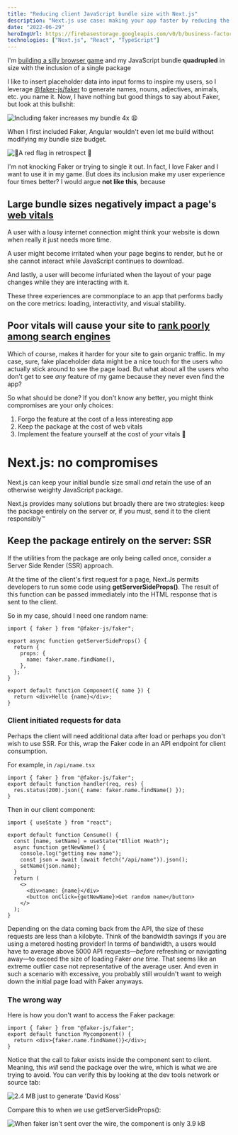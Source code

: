 ```yaml
---
title: "Reducing client JavaScript bundle size with Next.js"
description: "Next.js use case: making your app faster by reducing the size of your JavaScript bundle."
date: "2022-06-29"
heroImgUrl: https://firebasestorage.googleapis.com/v0/b/business-factory-30cbd.appspot.com/o/nextjs-2885206612.png?alt=media&token=2c688710-aa88-4182-b515-4e61c7260ecc
technologies: ["Next.js", "React", "TypeScript"]
---
```


I'm [building a silly browser game](https://dallehangman.com/) and my JavaScript bundle **quadrupled** in size with the inclusion of a single package

I like to insert placeholder data into input forms to inspire my users, so I leverage [@faker-js/faker](https://www.npmjs.com/package/@faker-js/faker) to generate names, nouns, adjectives, animals, etc. you name it. Now, I have nothing but good things to say about Faker, but look at this bullshit:

![Including faker increases my bundle 4x 😩](https://firebasestorage.googleapis.com/v0/b/business-factory-30cbd.appspot.com/o/Screen%20Shot%202022-06-29%20at%209.46.09%20AM.png?alt=media&token=6484cbdd-98d2-4c31-ac8d-567b5e711388)

When I first included Faker, Angular wouldn't even let me build without modifying my bundle size budget.

![🚩A red flag in retrospect 🚩](https://firebasestorage.googleapis.com/v0/b/business-factory-30cbd.appspot.com/o/Screen%20Shot%202022-06-29%20at%2010.09.26%20AM.png?alt=media&token=4e0f1170-d351-4744-b97a-d3c7a8c4bd18)

I'm not knocking Faker or trying to single it out. In fact, I love Faker and I want to use it in my game. But does its inclusion make my user experience four times better? I would argue **not like this**, because

## Large bundle sizes negatively impact a page's [web vitals](https://web.dev/vitals/)

A user with a lousy internet connection might think your website is down when really it just needs more time.

A user might become irritated when your page begins to render, but he or she cannot interact while JavaScript continues to download.

And lastly, a user will become infuriated when the layout of your page changes while they are interacting with it.

These three experiences are commonplace to an app that performs badly on the core metrics: loading, interactivity, and visual stability.

## Poor vitals will cause your site to [rank poorly among search engines](https://developers.google.com/search/blog/2020/11/timing-for-page-experience)

Which of course, makes it harder for your site to gain organic traffic. In my case, sure, fake placeholder data might be a nice touch for the users who actually stick around to see the page load. But what about all the users who don't get to see _any_ feature of my game because they never even find the app?

So what should be done? If you don't know any better, you might think compromises are your only choices:

1. Forgo the feature at the cost of a less interesting app
1. Keep the package at the cost of web vitals
1. Implement the feature yourself at the cost of _your_ vitals 🤬

# Next.js: no compromises

Next.js can keep your initial bundle size small _and_ retain the use of an otherwise weighty JavaScript package.

Next.js provides many solutions but broadly there are two strategies: keep the package entirely on the server or, if you must, send it to the client responsibly&trade;

## Keep the package entirely on the server: SSR

If the utilities from the package are only being called once, consider a Server Side Render (SSR) approach.

At the time of the client's first request for a page, Next.Js permits developers to run some code using **getServerSideProps()**. The result of this function can be passed immediately into the HTML response that is sent to the client.

So in my case, should I need one random name:

```tsx
import { faker } from "@faker-js/faker";

export async function getServerSideProps() {
  return {
    props: {
      name: faker.name.findName(),
    },
  };
}

export default function Component({ name }) {
  return <div>Hello {name}</div>;
}
```

### Client initiated requests for data

Perhaps the client will need additional data after load or perhaps you don't wish to use SSR. For this, wrap the Faker code in an API endpoint for client consumption.

For example, in `/api/name.tsx`

```tsx
import { faker } from "@faker-js/faker";
export default function handler(req, res) {
  res.status(200).json({ name: faker.name.findName() });
}
```

Then in our client component:

```tsx
import { useState } from "react";

export default function Consume() {
  const [name, setName] = useState("Elliot Heath");
  async function getNewName() {
    console.log("getting new name");
    const json = await (await fetch("/api/name")).json();
    setName(json.name);
  }
  return (
    <>
      <div>name: {name}</div>
      <button onClick={getNewName}>Get random name</button>
    </>
  );
}
```

Depending on the data coming back from the API, the size of these requests are less than a kilobyte. Think of the bandwidth savings if you are using a metered hosting provider! In terms of bandwidth, a users would have to average above 5000 API requests&mdash;_before_ refreshing or navigating away&mdash;to exceed the size of loading Faker _one time_. That seems like an extreme outlier case not representative of the average user. And even in such a scenario with excessive, you probably still wouldn't want to weigh down the initial page load with Faker anyways.

### The wrong way

Here is how you don't want to access the Faker package:

```tsx
import { faker } from "@faker-js/faker";
export default function Mycomponent() {
  return <div>{faker.name.findName()}</div>;
}
```

Notice that the call to faker exists inside the component sent to client. Meaning, this _will_ send the package over the wire, which is what we are trying to avoid. You can verify this by looking at the dev tools network or source tab:

![2.4 MB just to generate 'David Koss'](https://firebasestorage.googleapis.com/v0/b/business-factory-30cbd.appspot.com/o/Screen%20Shot%202022-06-29%20at%2011.47.40%20AM.png?alt=media&token=080adbed-4f12-4225-8bd9-ca84382a7873)

Compare this to when we use getServerSideProps():

![When faker isn't sent over the wire, the component is only 3.9 kB](https://firebasestorage.googleapis.com/v0/b/business-factory-30cbd.appspot.com/o/Screen%20Shot%202022-06-29%20at%2011.56.14%20AM.png?alt=media&token=08a649b5-f098-48e4-b8a5-d0f6aedfc227)
